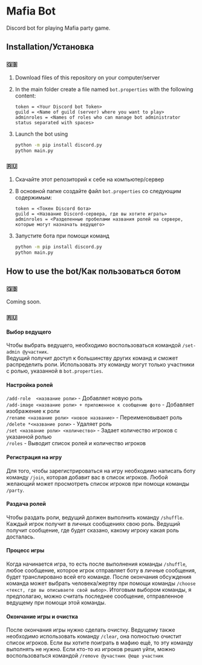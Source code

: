 # Mafia Bot

Discord bot for playing Mafia party game.

## Installation/Установка

### :gb:

1. Download files of this repository on your computer/server
2. In the main folder create a file named ``bot.properties`` with the following content:

    ```properties
    token = <Your Discord bot Token>
    guild = <Name of guild (server) where you want to play> 
    adminroles = <Names of roles who can manage bot administrator status separated with spaces>
    ```

3. Launch the bot using

    ```bash
    python -m pip install discord.py
    python main.py
    ```

### :ru:

1. Скачайте этот репозиторий к себе на компьютер/сервер
2. В основной папке создайте файл ``bot.properties`` со следующим содержимым:

    ```properties
    token = <Токен Discord бота>
    guild = <Название Discord-сервера, где вы хотите играть> 
    adminroles = <Разделенные пробелами названия ролей на сервере, которые могут назначать ведущего>
    ```

3. Запустите бота при помощи команд

    ```bash
    python -m pip install discord.py
    python main.py
    ```

## How to use the bot/Как пользоваться ботом

### :gb:

Coming soon.

### :ru:

#### Выбор ведущего

Чтобы выбрать ведущего, необходимо воспользоваться командой ``/set-admin @участник``.  
Ведущий получит доступ к большинству других команд и сможет распределить роли.
Использовать эту команду могут только участники с ролью, указанной в ``bot.properties``.

#### Настройка ролей

``/add-role  <название роли>`` - Добавляет новую роль  
``/add-image <название роли> + приложенное к сообщению фото`` - Добавляет изображение к роли  
``/rename <название роли> <новое название>`` - Переименовывает роль  
``/delete *<название роли>`` - Удаляет роль  
``/set <название роли> <количество>`` - Задает количество игроков с указанной ролью  
``/roles`` - Выводит список ролей и количество игроков  

#### Регистрация на игру

Для того, чтобы зарегистрироваться на игру необходимо написать боту команду ``/join``, которая добавит вас в список игроков.
Любой желающий может просмотреть список игроков при помощи команды ``/party``.

#### Раздача ролей

Чтобы раздать роли, ведущий должен выполнить команду ``/shuffle``. Каждый игрок получит в личных сообщениях свою роль. Ведущий получит сообщение, где будет сказано, какому игроку какая роль досталась.

#### Процесс игры

Когда начинается игра, то есть после выполнения команды ``/shuffle``, любое сообщение, которое игрок отправляет боту в личные сообщения, будет транслировано всей его команде. После окончания обсуждения команда может выбрать человека/жертву при помощи команды ``/choose <текст, где вы описываете свой выбор>``. Итоговым выбором команды, я предполагаю, можно считать последнее сообщение, отправленное ведущему при помощи этой команды.

#### Окончание игры и очистка

После окончания игры нужно сделать очистку. Ведущему также необходимо использовать команду ``/clear``, она полностью очистит список игроков.
Если вы хотите поиграть в мафию ещё, то эту команду выполнять не нужно. Если кто-то из игроков решил уйти, можно воспользоваться командой
``/remove @участник @еще участник``
